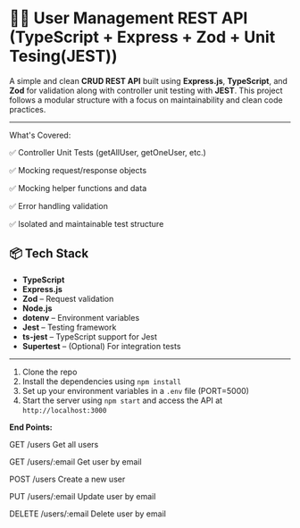 # 👨‍💻 User Management REST API (TypeScript + Express + Zod + Unit Tesing(JEST))

A simple and clean **CRUD REST API** built using **Express.js**, **TypeScript**, and **Zod** for validation along with controller unit testing with **JEST**. This project follows a modular structure with a focus on maintainability and clean code practices.

---
What's Covered:

✅ Controller Unit Tests (getAllUser, getOneUser, etc.)

✅ Mocking request/response objects

✅ Mocking helper functions and data

✅ Error handling validation

✅ Isolated and maintainable test structure

## 📦 Tech Stack

- **TypeScript**
- **Express.js**
- **Zod** – Request validation
- **Node.js**
- **dotenv** – Environment variables
- **Jest** – Testing framework
- **ts-jest** – TypeScript support for Jest
- **Supertest** – (Optional) For integration tests


---

1. Clone the repo
2. Install the dependencies using `npm install`
3. Set up your environment variables in a `.env` file (PORT=5000)
4. Start the server using `npm start` and access the API at `http://localhost:3000`


**End Points:**

GET	         /users	             Get all users

GET	         /users/:email       Get user by email

POST	     /users	             Create a new user

PUT	         /users/:email	     Update user by email

DELETE       /users/:email	     Delete user by email